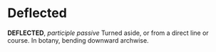 # Deflected

**DEFLECTED**, _participle passive_ Turned aside, or from a direct line or course. In botany, bending downward archwise.